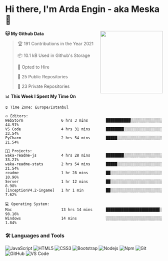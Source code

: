 # Hi there, I'm Arda Engin - aka Meska 👋

<img align='right' src='https://user-images.githubusercontent.com/5713670/87202985-820dcb80-c2b6-11ea-9f56-7ec461c497c3.gif' width='200"'>

<!--START_SECTION:waka-->
**🐱 My Github Data** 

> 🏆 191 Contributions in the Year 2021
 > 
> 📦 10.1 kB Used in Github's Storage 
 > 
> 💼 Opted to Hire
 > 
> 📜 25 Public Repositories 
 > 
> 🔑 23 Private Repositories  
 > 
📊 **This Week I Spent My Time On** 

```text
⌚︎ Time Zone: Europe/Istanbul

🔥 Editors: 
WebStorm                 6 hrs 3 mins        ███████████░░░░░░░░░░░░░░   44.91% 
VS Code                  4 hrs 31 mins       ████████░░░░░░░░░░░░░░░░░   33.54% 
PyCharm                  2 hrs 54 mins       █████░░░░░░░░░░░░░░░░░░░░   21.54%

🐱‍💻 Projects: 
waka-readme-js           4 hrs 28 mins       ████████░░░░░░░░░░░░░░░░░   33.21% 
waka-readme-stats        2 hrs 54 mins       █████░░░░░░░░░░░░░░░░░░░░   21.54% 
readme                   1 hr 28 mins        ██░░░░░░░░░░░░░░░░░░░░░░░   10.96% 
Server                   1 hr 12 mins        ██░░░░░░░░░░░░░░░░░░░░░░░   8.98% 
[inceptionV4.2-ingame]   1 hr 1 min          ██░░░░░░░░░░░░░░░░░░░░░░░   7.62%

💻 Operating System: 
Mac                      13 hrs 14 mins      ████████████████████████░   98.16% 
Windows                  14 mins             ░░░░░░░░░░░░░░░░░░░░░░░░░   1.84%

```


<!--END_SECTION:waka-->


### 🛠 Languages and Tools
![JavaScript](https://img.shields.io/badge/-JavaScript-%23F7DF1C?style=flat-square&logo=javascript&logoColor=000000&color=%23FFCE5A)
![HTML5](https://img.shields.io/badge/-HTML5-%23E44D27?style=flat-square&logo=html5&logoColor=ffffff)
![CSS3](https://img.shields.io/badge/-CSS3-%231572B6?style=flat-square&logo=css3)
![Bootstrap](https://img.shields.io/badge/-Bootstrap-563D7C?style=flat-square&logo=Bootstrap)
![Nodejs](https://img.shields.io/badge/-Nodejs-339933?style=flat-square&logo=Node.js&logoColor=ffffff)
![Npm](https://img.shields.io/badge/-npm-CB3837?style=flat-square&logo=npm)
![Git](https://img.shields.io/badge/-Git-%23F05032?style=flat-square&logo=git&logoColor=%23ffffff)
![GitHub](https://img.shields.io/badge/-GitHub-181717?style=flat-square&logo=github)
![VS Code](http://img.shields.io/badge/-VS%20Code-007ACC?style=flat-square&logo=visual-studio-code&logoColor=ffffff)
